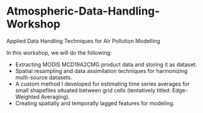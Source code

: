 # Atmospheric-Data-Handling-Workshop
Applied Data Handling Techniques for Air Pollution Modelling

In this workshop, we will do the following:
- Extracting MODIS MCD19A2CMG product data and storing it as dataset.
- Spatial resampling and data assimilation techniques for harmonizing multi-source datasets.
- A custom method I developed for estimating time series averages for small shapefiles situated between grid cells (tentatively titled: Edge-Weighted Averaging).
- Creating spatially and temporally lagged features for modeling.
